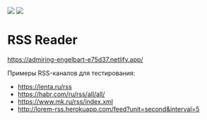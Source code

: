 <a href="https://codeclimate.com/github/Altuninovich/frontend-project-lvl3/maintainability"><img src="https://api.codeclimate.com/v1/badges/468693a6ff577fc31a60/maintainability" /></a>
<a href="https://codeclimate.com/github/Altuninovich/frontend-project-lvl3/test_coverage"><img src="https://api.codeclimate.com/v1/badges/468693a6ff577fc31a60/test_coverage" /></a>

# RSS Reader
https://admiring-engelbart-e75d37.netlify.app/

Примеры RSS-каналов для тестирования:
- https://lenta.ru/rss
- https://habr.com/ru/rss/all/all/
- https://www.mk.ru/rss/index.xml
- http://lorem-rss.herokuapp.com/feed?unit=second&interval=5
